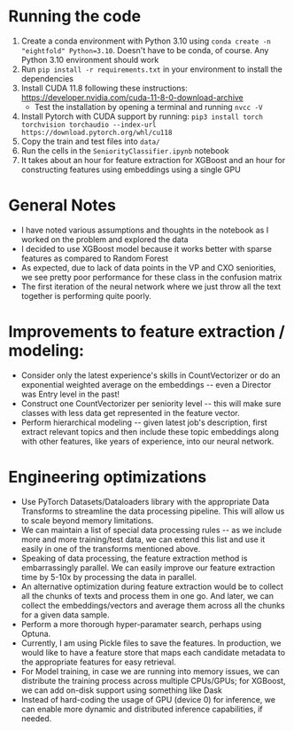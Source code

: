 # Running the code
1. Create a conda environment with Python 3.10 using `conda create -n "eightfold" Python=3.10`. Doesn't have to be conda, of course. Any Python 3.10 environment should work
2. Run `pip install -r requirements.txt` in your environment to install the dependencies
3. Install CUDA 11.8 following these instructions: https://developer.nvidia.com/cuda-11-8-0-download-archive
    - Test the installation by opening a terminal and running `nvcc -V`
4. Install Pytorch with CUDA support by running: `pip3 install torch torchvision torchaudio --index-url https://download.pytorch.org/whl/cu118`
5. Copy the train and test files into `data/`
6. Run the cells in the `SeniorityClassifier.ipynb` notebook
7. It takes about an hour for feature extraction for XGBoost and an hour for constructing features using embeddings using a single GPU

# General Notes
- I have noted various assumptions and thoughts in the notebook as I worked on the problem and explored the data
- I decided to use XGBoost model because it works better with sparse features as compared to Random Forest
- As expected, due to lack of data points in the VP and CXO seniorities, we see pretty poor performance for these class in the confusion matrix
- The first iteration of the neural network where we just throw all the text together is performing quite poorly.


# Improvements to feature extraction / modeling:
- Consider only the latest experience's skills in CountVectorizer or do an exponential weighted average on the embeddings -- even a Director was Entry level in the past!
- Construct one CountVectorizer per seniority level -- this will make sure classes with less data get represented in the feature vector.
- Perform hierarchical modeling -- given latest job's description, first extract relevant topics and then include these topic embeddings along with other features, like years of experience, into our neural network.

# Engineering optimizations
- Use PyTorch Datasets/Dataloaders library with the appropriate Data Transforms to streamline the data processing pipeline. This will allow us to scale beyond memory limitations.
- We can maintain a list of special data processing rules -- as we include more and more training/test data, we can extend this list and use it easily in one of the transforms mentioned above.
- Speaking of data processing, the feature extraction method is embarrassingly parallel. We can easily improve our feature extraction time by 5-10x by processing the data in parallel.
- An alternative optimization during feature extraction would be to collect all the chunks of texts and process them in one go. And later, we can collect the embeddings/vectors and average them across all the chunks for a given data sample.
- Perform a more thorough hyper-paramater search, perhaps using Optuna.
- Currently, I am using Pickle files to save the features. In production, we would like to have a feature store that maps each candidate metadata to the appropriate features for easy retrieval.
- For Model training, in case we are running into memory issues, we can distribute the training process across multiple CPUs/GPUs; for XGBoost, we can add on-disk support using something like Dask
- Instead of hard-coding the usage of GPU (device 0) for inference, we can enable more dynamic and distributed inference capabilities, if needed.
